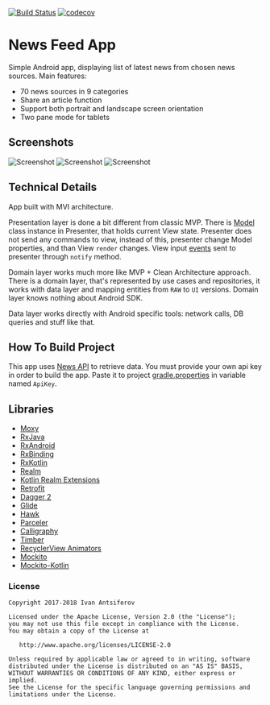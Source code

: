 [![Build Status](https://travis-ci.org/IvanAntsiferov/News-Feed-App.svg?branch=master)](https://travis-ci.org/IvanAntsiferov/News-Feed-App)
[![codecov](https://codecov.io/gh/IvanAntsiferov/News-Feed-App/branch/master/graph/badge.svg)](https://codecov.io/gh/IvanAntsiferov/News-Feed-App)

# News Feed App
Simple Android app, displaying list of latest news from chosen news sources. Main features:

- 70 news sources in 9 categories
- Share an article function
- Support both portrait and landscape screen orientation
- Two pane mode for tablets

## Screenshots
![Screenshot](https://raw.githubusercontent.com/IvanAntsiferov/News-Feed-App/master/docs/images/Screenshot1.png)
![Screenshot](https://raw.githubusercontent.com/IvanAntsiferov/News-Feed-App/master/docs/images/Screenshot2.png)
![Screenshot](https://raw.githubusercontent.com/IvanAntsiferov/News-Feed-App/master/docs/images/Screenshot3.png)

## Technical Details
App built with MVI architecture.

Presentation layer is done a bit different from classic MVP. There is [Model](https://github.com/IvanAntsiferov/News-Feed-App/blob/master/app/src/main/java/com/voltek/newsfeed/presentation/base/BaseModel.kt) class instance in Presenter, that holds current View state. Presenter does not send any commands to view, instead of this, presenter change Model properties, and than View `render` changes. View input [events](https://github.com/IvanAntsiferov/News-Feed-App/blob/master/app/src/main/java/com/voltek/newsfeed/presentation/base/Event.kt) sent to presenter through `notify` method.

Domain layer works much more like MVP + Clean Architecture approach. There is a domain layer, that's represented by use cases and repositories, it works with data layer and mapping entities from `RAW` to `UI` versions. Domain layer knows nothing about Android SDK.

Data layer works directly with Android specific tools: network calls, DB queries and stuff like that.

## How To Build Project
This app uses [News API](https://newsapi.org/) to retrieve data. You must provide your own api key in order to build the app. Paste it to project [gradle.properties](https://raw.githubusercontent.com/IvanAntsiferov/News-Feed-App/master/gradle.properties) in variable named ```ApiKey```.

## Libraries

* [Moxy](https://github.com/Arello-Mobile/Moxy)
* [RxJava](https://github.com/ReactiveX/RxJava)
* [RxAndroid](https://github.com/ReactiveX/RxAndroid)
* [RxBinding](https://github.com/JakeWharton/RxBinding)
* [RxKotlin](https://github.com/ReactiveX/RxKotlin)
* [Realm](https://github.com/realm/realm-java)
* [Kotlin Realm Extensions](https://github.com/vicpinm/Kotlin-Realm-Extensions)
* [Retrofit](https://github.com/square/retrofit)
* [Dagger 2](https://github.com/google/dagger)
* [Glide](https://github.com/bumptech/glide)
* [Hawk](https://github.com/orhanobut/hawk)
* [Parceler](https://github.com/johncarl81/parceler)
* [Calligraphy](https://github.com/chrisjenx/Calligraphy)
* [Timber](https://github.com/JakeWharton/timber)
* [RecyclerView Animators](https://github.com/wasabeef/recyclerview-animators)
* [Mockito](https://github.com/mockito/mockito)
* [Mockito-Kotlin](https://github.com/nhaarman/mockito-kotlin)

### License

```
Copyright 2017-2018 Ivan Antsiferov

Licensed under the Apache License, Version 2.0 (the "License");
you may not use this file except in compliance with the License.
You may obtain a copy of the License at

   http://www.apache.org/licenses/LICENSE-2.0

Unless required by applicable law or agreed to in writing, software
distributed under the License is distributed on an "AS IS" BASIS,
WITHOUT WARRANTIES OR CONDITIONS OF ANY KIND, either express or implied.
See the License for the specific language governing permissions and
limitations under the License.
```
